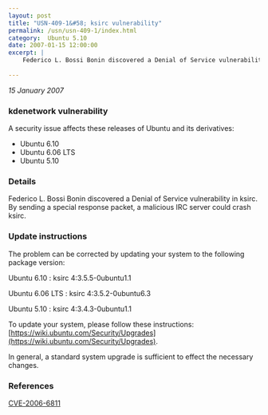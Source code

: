 ```yaml
---
layout: post
title: "USN-409-1&#58; ksirc vulnerability"
permalink: /usn/usn-409-1/index.html
category:  Ubuntu 5.10
date: 2007-01-15 12:00:00
excerpt: |
    Federico L. Bossi Bonin discovered a Denial of Service vulnerability in ksirc. By sending a special response packet, a malicious IRC server could crash ksirc.
    
--- 
```

 
 

*15 January 2007*

### kdenetwork vulnerability

A security issue affects these releases of Ubuntu and its derivatives:

* Ubuntu 6.10
* Ubuntu 6.06 LTS
* Ubuntu 5.10

### Details

Federico L. Bossi Bonin discovered a Denial of Service vulnerability in ksirc. By sending a special response packet, a malicious IRC server could crash ksirc.

### Update instructions

The problem can be corrected by updating your system to the following package version:

Ubuntu 6.10
 : ksirc <span>4:3.5.5-0ubuntu1.1</span>

Ubuntu 6.06 LTS
 : ksirc <span>4:3.5.2-0ubuntu6.3</span>

Ubuntu 5.10
 : ksirc <span>4:3.4.3-0ubuntu1.1</span>

To update your system, please follow these instructions: [https://wiki.ubuntu.com/Security/Upgrades](https://wiki.ubuntu.com/Security/Upgrades).

In general, a standard system upgrade is sufficient to effect the necessary changes.

### References

 
 [CVE-2006-6811](http://people.ubuntu.com/~ubuntu-security/cve/CVE-2006-6811)
 

